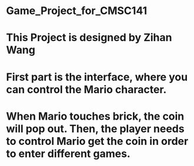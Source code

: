 # Game_Project_for_CMSC141
# This Project is designed by Zihan Wang
# First part is the interface, where you can control the Mario character.
# When Mario touches brick, the coin will pop out. Then, the player needs to control Mario get the coin in order to enter different games.
